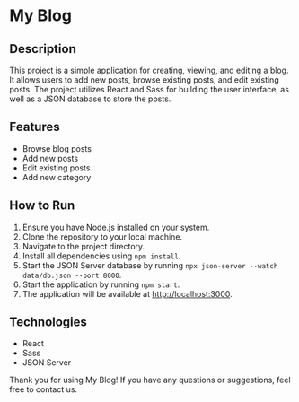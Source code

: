 # My Blog

## Description
This project is a simple application for creating, viewing, and editing a blog. It allows users to add new posts, browse existing posts, and edit existing posts. The project utilizes React and Sass for building the user interface, as well as a JSON database to store the posts.

## Features
- Browse blog posts
- Add new posts
- Edit existing posts
- Add new category

## How to Run
1. Ensure you have Node.js installed on your system.
2. Clone the repository to your local machine.
3. Navigate to the project directory.
4. Install all dependencies using `npm install`.
5. Start the JSON Server database by running `npx json-server --watch data/db.json --port 8000`.
6. Start the application by running `npm start`.
7. The application will be available at [http://localhost:3000](http://localhost:3000).

## Technologies
- React
- Sass
- JSON Server

Thank you for using My Blog! If you have any questions or suggestions, feel free to contact us.
